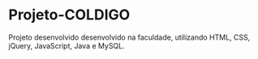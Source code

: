 # Projeto-COLDIGO
Projeto desenvolvido desenvolvido na faculdade, utilizando HTML, CSS, jQuery, JavaScript, Java e MySQL.
